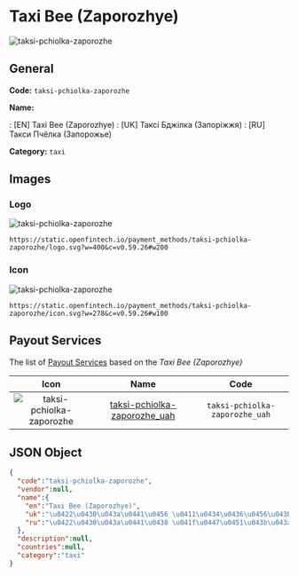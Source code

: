 
# Taxi Bee (Zaporozhye) 
![taksi-pchiolka-zaporozhe](https://static.openfintech.io/payment_methods/taksi-pchiolka-zaporozhe/logo.svg?w=400&c=v0.59.26#w200)  

## General 
**Code:** `taksi-pchiolka-zaporozhe` 
 
**Name:** 
 
:	[EN] Taxi Bee (Zaporozhye) 
:	[UK] Таксі Бджілка (Запоріжжя) 
:	[RU] Такси Пчёлка (Запорожье) 
 
**Category:** `taxi` 
 

## Images 

### Logo 
![taksi-pchiolka-zaporozhe](https://static.openfintech.io/payment_methods/taksi-pchiolka-zaporozhe/logo.svg?w=400&c=v0.59.26#w200)  

```
https://static.openfintech.io/payment_methods/taksi-pchiolka-zaporozhe/logo.svg?w=400&c=v0.59.26#w200
```  

### Icon 
![taksi-pchiolka-zaporozhe](https://static.openfintech.io/payment_methods/taksi-pchiolka-zaporozhe/icon.svg?w=278&c=v0.59.26#w100)  

```
https://static.openfintech.io/payment_methods/taksi-pchiolka-zaporozhe/icon.svg?w=278&c=v0.59.26#w100
```  

## Payout Services 
 
The list of [Payout Services](/payout-services/) based on the _Taxi Bee (Zaporozhye)_ 

|Icon|Name|Code| 
|:---:|:---:|:---:| 
|![taksi-pchiolka-zaporozhe](https://static.openfintech.io/payout_methods/taksi-pchiolka-zaporozhe/icon.png?w=278&c=v0.59.26#w40) |[taksi-pchiolka-zaporozhe_uah](/payout-services/taksi-pchiolka-zaporozhe_uah/)|`taksi-pchiolka-zaporozhe_uah`| 
 

## JSON Object 

```json
{
  "code":"taksi-pchiolka-zaporozhe",
  "vendor":null,
  "name":{
    "en":"Taxi Bee (Zaporozhye)",
    "uk":"\u0422\u0430\u043a\u0441\u0456 \u0411\u0434\u0436\u0456\u043b\u043a\u0430 (\u0417\u0430\u043f\u043e\u0440\u0456\u0436\u0436\u044f)",
    "ru":"\u0422\u0430\u043a\u0441\u0438 \u041f\u0447\u0451\u043b\u043a\u0430 (\u0417\u0430\u043f\u043e\u0440\u043e\u0436\u044c\u0435)"
  },
  "description":null,
  "countries":null,
  "category":"taxi"
}
```  
